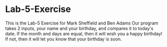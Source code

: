 # Lab-5-Exercise
This is the Lab-5 Exercise for Mark Sheffield and Ben Adams 
Our program takes 2 inputs, your name and your birthday, and compares it to today's date. If the month and days are equal, then it will wish you a happy birthday! If not, then it will let you know that your birthday is soon. 
